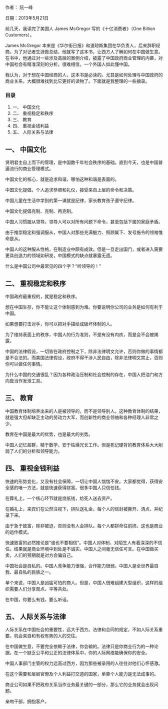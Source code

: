 作者： 阮一峰

日期：2013年5月21日

前几天，我读完了美国人 James McGregor 写的《十亿消费者》（One Billion Customers）。

James McGregor 本来是《华尔街日报》和道琼斯集团在华负责人，后来辞职经商。为了对记者生涯做总结，他就写了这本书，让西方人了解如何在中国做生意。在书中，他通过对一些涉及高层的案例介绍，披露了中国政府商业管理的内幕，对中国社会有精准深刻的分析。很难相信，一个外国人如此懂中国。

我认为，对于想在中国经商的人，这本书是必读的。尤其是如何处理与中国政府的商业关系，大概很难找到比它更好的读物了。下面就是我整理的一些摘录。

### 目录
1. 一、 中国文化
1. 二、 重视稳定和秩序
1. 三、 教育
1. 四、 重视金钱利益
1. 五、 人际关系与法律

## 一、 中国文化
贤明君主自上而下的管理，是中国数千年社会秩序的基础。直到今天，也是中国普遍流行的商业管理模式。

中国文化的核心，就是追求和谐，哪怕这种和谐是表面的。

中国文化提倡，个人追求恭顺和礼仪，接受来自上层的命令和决策。

中国儿童在生活中学到的第一课就是纪律，家长教育孩子遵守纪律。

中国文化提倡克制、克制、再克制。

中国人习惯服从领导。领导人可以对所有问题下命令，甚至包括下属的家庭矛盾。

由于推崇稳定和强调服从，中国人对那些充满魅力、照顾属下、发号施令的领袖惟命是从。

中国人的这种服从性格，在制造业中颇有成效。但是一旦走出国门，或者进入需要更具创造力的领域如研发，中国模式的缺点就暴露无遗。

什么是中国公司中最常见的四个字？“听领导的！”

## 二、 重视稳定和秩序
中国政府最重视的，就是稳定和秩序。

想在中国生存，你不能让这个体制感到为难。你要说明你公司的业务是如何有利于中国。

如果想要打击对手，你可以把对手描绘成破坏体制的人。

为了维持表面上的秩序，中国人的行为准则，不是有没有内疚，而是会不会被揭露。

中国的法律假设，一切皆在政府控制之下，除非法律明文允许，否则你做的事情都是不合法的。而美国法律假设，政府不得干涉人民自由，除非法律明文禁止，否则你可以做任何事情。

为什么中国的交通很乱？因为各种政治压制和社会控制的存在，中国人把油门和方向盘当作发泄工具。

## 三、 教育
中国教育体制培养出来的人是被领导的，而不是领导别人。这种教育体制的结果，就是强大但却缺乏主动的劳动力大军，而创新性的商业领袖和各种经理人非常之少。

教育在中国是最大的优势，也是最大的劣势。

中国人记忆超群，精于数学，安于枯燥冗长工作。但是死记硬背的教育体系大大削弱了人们的分析和领导能力。

## 四、 重视金钱利益
快速的形势变化，又没有社会保障，一切让中国人惴惴不安。大家都觉得，获得安全感的唯一方法，就是快速获得财富。很多中国人只信任钱。

在葬礼上，一个核心环节就是烧纸钱，给死人送去资产。

在婚礼上，来宾们在公然注视下，排队送礼金，每个人的信封被撕开、清点、并纪录下来。

由于急于致富，除非被迫，否则没有人会排队。每个人都拼命往前挤。这也是商业的运作模式。

快速致富的必然推论是“谁也不要相信”。中国人对体制、对陌生人有着深深的不信任。结果就是商业环境中到处是不诚实。中国人之间毫无信任可言。在中国做买卖，人们的预期就是对方会骗自己。

中国社会是自私的。中国人竞争能力很强，合作能力很弱。中国人是全世界最自我、最自私的民族之一。

单个来说，中国人是凶猛可怕的商人。但是，中国人很难组建大型组织，这样的组织需要人们分享观点、平等共处。

在中国，你要么有钱，要么听话。

## 五、 人际关系与法律
人际关系在中国社会的重要性，远大于西方。法律和合同的规定，不如人际关系重要。机会来自和有权有势的人的交往。

在中国做生意，不要完全依赖于法律，你会输的。法律只是你商业行为的一种论据。在一个缺乏公平和公正的法律体系中，你的人际网络能确保你的安全。

中国人事部门主管的权力远高过西方，因为那些被录用的人往往对他们心怀感激。

在这个需要和层层官僚及个人利益打交道的国家，单靠个人能力是无法成事的。

商业公司如果不把政府关系当作业务最关键的一部分，那么它的业务就会出现问题。

亲吻干部，拥抱客户。